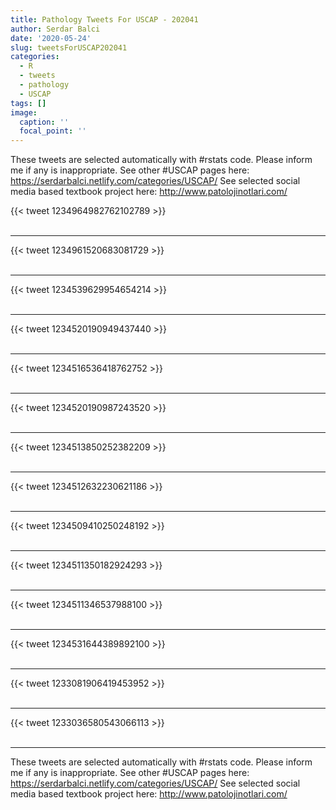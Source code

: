 ```yaml
---
title: Pathology Tweets For USCAP - 202041
author: Serdar Balci
date: '2020-05-24'
slug: tweetsForUSCAP202041
categories:
  - R
  - tweets
  - pathology
  - USCAP
tags: []
image:
  caption: ''
  focal_point: ''
---
```



These tweets are selected automatically with #rstats code. Please inform me if any is inappropriate.
See other #USCAP pages here: https://serdarbalci.netlify.com/categories/USCAP/ 
See selected social media based textbook project here: http://www.patolojinotlari.com/

{{< tweet 1234964982762102789 >}}
<br>
<br>
<hr>
{{< tweet 1234961520683081729 >}}
<br>
<br>
<hr>
{{< tweet 1234539629954654214 >}}
<br>
<br>
<hr>
{{< tweet 1234520190949437440 >}}
<br>
<br>
<hr>
{{< tweet 1234516536418762752 >}}
<br>
<br>
<hr>
{{< tweet 1234520190987243520 >}}
<br>
<br>
<hr>
{{< tweet 1234513850252382209 >}}
<br>
<br>
<hr>
{{< tweet 1234512632230621186 >}}
<br>
<br>
<hr>
{{< tweet 1234509410250248192 >}}
<br>
<br>
<hr>
{{< tweet 1234511350182924293 >}}
<br>
<br>
<hr>
{{< tweet 1234511346537988100 >}}
<br>
<br>
<hr>
{{< tweet 1234531644389892100 >}}
<br>
<br>
<hr>
{{< tweet 1233081906419453952 >}}
<br>
<br>
<hr>
{{< tweet 1233036580543066113 >}}
<br>
<br>
<hr>


These tweets are selected automatically with #rstats code. Please inform me if any is inappropriate.
See other #USCAP pages here: https://serdarbalci.netlify.com/categories/USCAP/ 
See selected social media based textbook project here: http://www.patolojinotlari.com/
